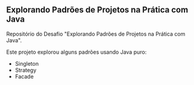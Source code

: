 ## Explorando Padrões de Projetos na Prática com Java

Repositório do Desafio "Explorando Padrões de Projetos na Prática com Java". 

Este projeto explorou alguns padrões usando Java puro:
- Singleton
- Strategy
- Facade
